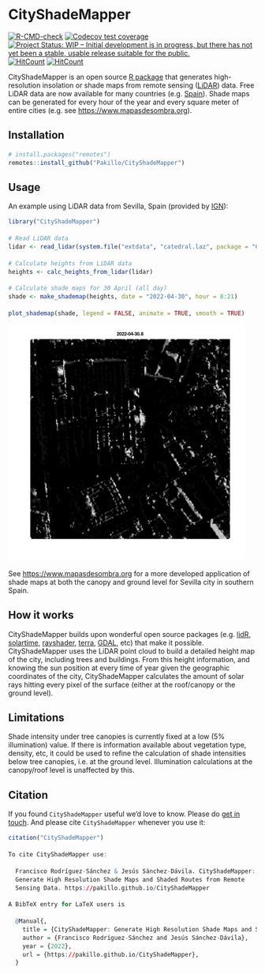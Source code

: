 
<!-- README.md is generated from README.Rmd. Please edit that file -->

# CityShadeMapper

<!-- badges: start -->

[![R-CMD-check](https://github.com/Pakillo/CityShadeMapper/actions/workflows/R-CMD-check.yaml/badge.svg)](https://github.com/Pakillo/CityShadeMapper/actions/workflows/R-CMD-check.yaml)
[![Codecov test
coverage](https://codecov.io/gh/Pakillo/CityShadeMapper/branch/master/graph/badge.svg)](https://app.codecov.io/gh/Pakillo/CityShadeMapper?branch=master)
[![Project Status: WIP – Initial development is in progress, but there
has not yet been a stable, usable release suitable for the
public.](https://www.repostatus.org/badges/latest/wip.svg)](https://www.repostatus.org/#wip)
[![HitCount](https://hits.dwyl.com/Pakillo/CityShadeMapper.svg?style=flat-square)](http://hits.dwyl.com/Pakillo/CityShadeMapper)
[![HitCount](https://hits.dwyl.com/Pakillo/CityShadeMapper.svg?style=flat-square&show=unique)](http://hits.dwyl.com/Pakillo/CityShadeMapper)
<!-- badges: end -->

CityShadeMapper is an open source [R
package](https://www.r-project.org/) that generates high-resolution
insolation or shade maps from remote sensing
([LiDAR](https://en.wikipedia.org/wiki/Lidar)) data. Free LiDAR data are
now available for many countries
(e.g. [Spain](https://pnoa.ign.es/el-proyecto-pnoa-lidar)). Shade maps
can be generated for every hour of the year and every square meter of
entire cities (e.g. see <https://www.mapasdesombra.org>).

## Installation

``` r
# install.packages("remotes")
remotes::install_github("Pakillo/CityShadeMapper")
```

## Usage

An example using LiDAR data from Sevilla, Spain (provided by
[IGN](https://pnoa.ign.es/el-proyecto-pnoa-lidar)):

``` r
library("CityShadeMapper")

# Read LiDAR data
lidar <- read_lidar(system.file("extdata", "catedral.laz", package = "CityShadeMapper"))

# Calculate heights from LiDAR data
heights <- calc_heights_from_lidar(lidar)

# Calculate shade maps for 30 April (all day)
shade <- make_shademap(heights, date = "2022-04-30", hour = 8:21)

plot_shademap(shade, legend = FALSE, animate = TRUE, smooth = TRUE)
```

![](man/figures/catedral_abril.gif)

See <https://www.mapasdesombra.org> for a more developed application of
shade maps at both the canopy and ground level for Sevilla city in
southern Spain.

## How it works

CityShadeMapper builds upon wonderful open source packages
(e.g. [lidR](https://github.com/r-lidar/lidR),
[solartime](https://cran.r-project.org/package=solartime),
[rayshader](https://www.rayshader.com/),
[terra](https://rspatial.github.io/terra/index.html),
[GDAL](https://gdal.org/), etc) that make it possible. CityShadeMapper
uses the LiDAR point cloud to build a detailed height map of the city,
including trees and buildings. From this height information, and knowing
the sun position at every time of year given the geographic coordinates
of the city, CityShadeMapper calculates the amount of solar rays hitting
every pixel of the surface (either at the roof/canopy or the ground
level).

## Limitations

Shade intensity under tree canopies is currently fixed at a low (5%
illumination) value. If there is information available about vegetation
type, density, etc, it could be used to refine the calculation of shade
intensities below tree canopies, i.e. at the ground level. Illumination
calculations at the canopy/roof level is unaffected by this.

## Citation

If you found `CityShadeMapper` useful we’d love to know. Please do [get
in touch](mailto:f.rodriguez.sanc@gmail.com). And please cite
`CityShadeMapper` whenever you use it:

``` r
citation("CityShadeMapper")

To cite CityShadeMapper use:

  Francisco Rodríguez-Sánchez & Jesús Sánchez-Dávila. CityShadeMapper:
  Generate High Resolution Shade Maps and Shaded Routes from Remote
  Sensing Data. https://pakillo.github.io/CityShadeMapper

A BibTeX entry for LaTeX users is

  @Manual{,
    title = {CityShadeMapper: Generate High Resolution Shade Maps and Shaded Routes from Remote Sensing Data},
    author = {Francisco Rodríguez-Sánchez and Jesús Sánchez-Dávila},
    year = {2022},
    url = {https://pakillo.github.io/CityShadeMapper},
  }
```
